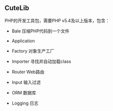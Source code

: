 
## CuteLib

PHP的开发工具包，需要PHP v5.4及以上版本，包含：

* Bale  压缩PHP代码到一个文件

* Application

* Factory  对象生产工厂

* Importer  寻找并自动加载class

* Router  Web路由

* Input  输入过滤

* ORM  数据库

* Logging  日志



